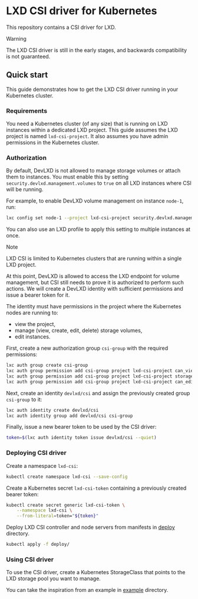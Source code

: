 # LXD CSI driver for Kubernetes

This repository contains a CSI driver for LXD.

> [!WARNING]
> The LXD CSI driver is still in the early stages, and backwards compatibility is not guaranteed.

## Quick start

This guide demonstrates how to get the LXD CSI driver running in your Kubernetes cluster.

### Requirements

You need a Kubernetes cluster (of any size) that is running on LXD instances within a dedicated LXD project.
This guide assumes the LXD project is named `lxd-csi-project`.
It also assumes you have admin permissions in the Kubernetes cluster.

### Authorization

By default, DevLXD is not allowed to manage storage volumes or attach them to instances.
You must enable this by setting `security.devlxd.management.volumes` to `true` on all LXD instances
where CSI will be running.

For example, to enable DevLXD volume management on instance `node-1`, run:
```sh
lxc config set node-1 --project lxd-csi-project security.devlxd.management.volumes=true
```

You can also use an LXD profile to apply this setting to multiple instances at once.

> [!NOTE]
> LXD CSI is limited to Kubernetes clusters that are running within a single LXD project.

At this point, DevLXD is allowed to access the LXD endpoint for volume management, but CSI still needs to prove it is authorized to perform such actions.
We will create a DevLXD identity with sufficient permissions and issue a bearer token for it.

The identity must have permissions in the project where the Kubernetes nodes are running to:
- view the project,
- manage (view, create, edit, delete) storage volumes,
- edit instances.

First, create a new authorization group `csi-group` with the required permissions:
```sh
lxc auth group create csi-group
lxc auth group permission add csi-group project lxd-csi-project can_view
lxc auth group permission add csi-group project lxd-csi-project storage_volume_manager
lxc auth group permission add csi-group project lxd-csi-project can_edit_instances
```

Next, create an identity `devlxd/csi` and assign the previously created group `csi-group` to it:
```sh
lxc auth identity create devlxd/csi
lxc auth identity group add devlxd/csi csi-group
```

Finally, issue a new bearer token to be used by the CSI driver:
```sh
token=$(lxc auth identity token issue devlxd/csi --quiet)
```

### Deploying CSI driver

Create a namespace `lxd-csi`:
```sh
kubectl create namespace lxd-csi --save-config
```

Create a Kubernetes secret `lxd-csi-token` containing a previously created bearer token:
```sh
kubectl create secret generic lxd-csi-token \
    --namespace lxd-csi \
    --from-literal=token="${token}"
```

Deploy LXD CSI controller and node servers from manifests in [deploy](/deploy/) directory.
```sh
kubectl apply -f deploy/
```

### Using CSI driver

To use the CSI driver, create a Kubernetes StorageClass that points to the LXD storage pool you want to manage.

You can take the inspiration from an example in [example](/example/) directory.
